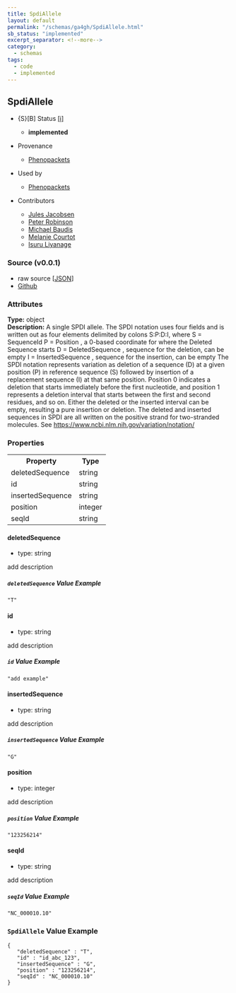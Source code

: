 ```yaml
---
title: SpdiAllele
layout: default
permalink: "/schemas/ga4gh/SpdiAllele.html"
sb_status: "implemented"
excerpt_separator: <!--more-->
category:
  - schemas
tags:
  - code
  - implemented
---
```



## SpdiAllele

* {S}[B] Status  [[i]](https://schemablocks.org/about/sb-status-levels.html)
    - __implemented__

* Provenance  

    - [Phenopackets](https://github.com/phenopackets/phenopacket-schema/blob/master/docs/variant.rst)  
* Used by  

    - [Phenopackets](https://github.com/phenopackets/phenopacket-schema/blob/master/docs/variant.rst)  
* Contributors  

    - [Jules Jacobsen](https://orcid.org/0000-0002-3265-15918)  
    - [Peter Robinson](https://orcid.org/0000-0002-0736-91998)  
    - [Michael Baudis](https://orcid.org/0000-0002-9903-4248)  
    - [Melanie Courtot](https://orcid.org/0000-0002-9551-6370)  
    - [Isuru Liyanage](https://orcid.org/0000-0002-4839-5158)  
<!--more-->

### Source (v0.0.1)

* raw source [[JSON](./current/SpdiAllele.json)]
* [Github](https://github.com/ga4gh-schemablocks/sb-phenopackets/blob/master/schemas/SpdiAllele.yaml)

### Attributes
  
__Type:__ object  
__Description:__ A single SPDI allele.
The SPDI notation uses four fields and is written out as four elements delimited by colons S:P:D:I, where
S = SequenceId
P = Position , a 0-based coordinate for where the Deleted Sequence starts
D = DeletedSequence , sequence for the deletion, can be empty
I = InsertedSequence , sequence for the insertion, can be empty
The SPDI notation represents variation as deletion of a sequence (D) at a given position (P) in reference sequence (S)
followed by insertion of a replacement sequence (I) at that same position. Position 0 indicates a deletion that
starts immediately before the first nucleotide, and position 1 represents a deletion interval that starts between the
first and second residues, and so on. Either the deleted or the inserted interval can be empty, resulting a pure
insertion or deletion.
The deleted and inserted sequences in SPDI are all written on the positive strand for two-stranded molecules.
See https://www.ncbi.nlm.nih.gov/variation/notation/


### Properties

<table>
  <tr>
    <th>Property</th>
    <th>Type</th>
  </tr>
  <tr>
    <td>deletedSequence</td>
    <td>string</td>
  </tr>
  <tr>
    <td>id</td>
    <td>string</td>
  </tr>
  <tr>
    <td>insertedSequence</td>
    <td>string</td>
  </tr>
  <tr>
    <td>position</td>
    <td>integer</td>
  </tr>
  <tr>
    <td>seqId</td>
    <td>string</td>
  </tr>

</table>


#### deletedSequence

* type: string

add description

##### `deletedSequence` Value Example  

```
"T"
```

#### id

* type: string

add description

##### `id` Value Example  

```
"add example"
```

#### insertedSequence

* type: string

add description

##### `insertedSequence` Value Example  

```
"G"
```

#### position

* type: integer

add description

##### `position` Value Example  

```
"123256214"
```

#### seqId

* type: string

add description

##### `seqId` Value Example  

```
"NC_000010.10"
```


### `SpdiAllele` Value Example  

```
{
   "deletedSequence" : "T",
   "id" : "id_abc_123",
   "insertedSequence" : "G",
   "position" : "123256214",
   "seqId" : "NC_000010.10"
}
```


